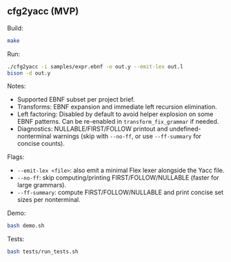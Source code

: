 ## cfg2yacc (MVP)

Build:

```bash
make
```

Run:

```bash
./cfg2yacc -i samples/expr.ebnf -o out.y --emit-lex out.l
bison -d out.y
```

Notes:
- Supported EBNF subset per project brief.
- Transforms: EBNF expansion and immediate left recursion elimination.
- Left factoring: Disabled by default to avoid helper explosion on some EBNF patterns. Can be re-enabled in `transform_fix_grammar` if needed.
- Diagnostics: NULLABLE/FIRST/FOLLOW printout and undefined-nonterminal warnings (skip with `--no-ff`, or use `--ff-summary` for concise counts).

Flags:
- `--emit-lex <file>`: also emit a minimal Flex lexer alongside the Yacc file.
- `--no-ff`: skip computing/printing FIRST/FOLLOW/NULLABLE (faster for large grammars).
- `--ff-summary`: compute FIRST/FOLLOW/NULLABLE and print concise set sizes per nonterminal.

Demo:

```bash
bash demo.sh
```

Tests:

```bash
bash tests/run_tests.sh
```
